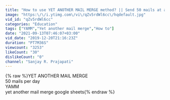 ```yaml
---
title: "How to use YET ANOTHER MAIL MERGE method? || Send 50 mails at a time || YAMM - Google Sheets"
image: "https:\/\/i.ytimg.com\/vi\/qZv5rdWl6cc\/hqdefault.jpg"
vid_id: "qZv5rdWl6cc"
categories: "Education"
tags: ["YAMM","Yet another mail merge","How to"]
date: "2021-09-13T07:46:07+03:00"
vid_date: "2019-12-20T21:16:23Z"
duration: "PT7M36S"
viewcount: "3253"
likeCount: "30"
dislikeCount: "0"
channel: "Sanjay R. Prajapati"
---
```

{% raw %}YET ANOTHER MAIL MERGE<br />50 mails per day<br />YAMM<br />yet another mail merge google sheets{% endraw %}
